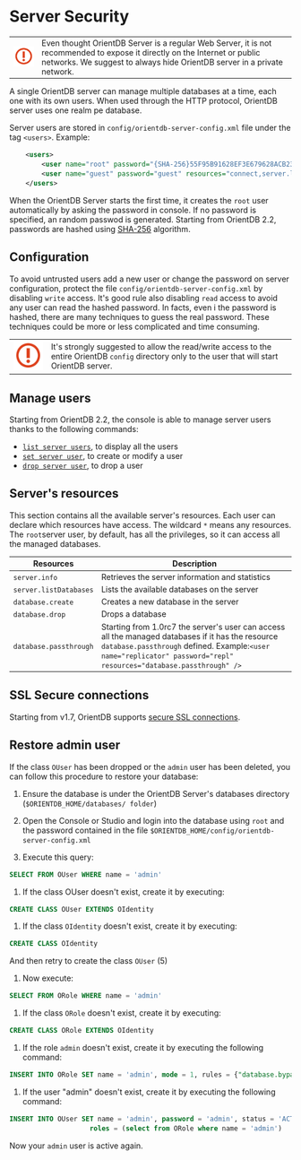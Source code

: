 # Server Security

|   |   |
|---|---|
|![](images/warning.png)|Even thought OrientDB Server is a regular Web Server, it is not recommended to expose it directly on the Internet or public networks. We suggest to always hide OrientDB server in a private network.|

A single OrientDB server can manage multiple databases at a time, each one with its own users. When used through the HTTP protocol, OrientDB server uses one realm pe database.

Server users are stored in `config/orientdb-server-config.xml` file under the tag `<users>`. Example:
```xml
    <users>
        <user name="root" password="{SHA-256}55F95B91628EF3E679628ACB23AE" resources="*" />
        <user name="guest" password="guest" resources="connect,server.listDatabases,server.dblist" />
    </users>
```

When the OrientDB Server starts the first time, it creates the `root` user automatically by asking the password in console. If no password is specified, an random passwod is generated. Starting from OrientDB 2.2, passwords are hashed using [SHA-256](https://en.wikipedia.org/wiki/SHA-2) algorithm.

## Configuration
To avoid untrusted users add a new user or change the password on server configuration, protect the file `config/orientdb-server-config.xml` by disabling `write` access. It's good rule also disabling `read` access to avoid any user can read the hashed password. In facts, even i the password is hashed, there are many techniques to guess the real password. These techniques could be more or less complicated and time consuming.

|   |   |
|---|---|
|![](images/warning.png)|It's strongly suggested to allow the read/write access to the entire OrientDB `config` directory only to the user that will start OrientDB server.|

## Manage users
Starting from OrientDB 2.2, the console is able to manage server users thanks to the following commands:
- [`list server users`](Console-Command-List-Server-Users.md), to display all the users
- [`set server user`](Console-Command-Set-Server-User.md), to create or modify a user
- [`drop server user`](Console-Command-Drop-Server-User.md), to drop a user

## Server's resources

This section contains all the available server's resources. Each user can declare which resources have access. The wildcard `*` means any resources.  The `root`server user, by default, has all the privileges, so it can access all the managed databases.

| Resources | Description |
|-----------|-------------|
|`server.info`|Retrieves the server information and statistics|
|`server.listDatabases`|Lists the available databases on the server|
|`database.create`|Creates a new database in the server|
|`database.drop`|Drops a database|
|`database.passthrough`|Starting from 1.0rc7 the server's user can access all the managed databases if it has the resource `database.passthrough` defined. Example:`<user name="replicator" password="repl" resources="database.passthrough" />`|


## SSL Secure connections

Starting from v1.7, OrientDB supports [secure SSL connections](Using-SSL-with-OrientDB.md).

## Restore admin user

If the class `OUser` has been dropped or the `admin` user has been deleted, you can follow this procedure to restore your database:

1. Ensure the database is under the OrientDB Server's databases directory (`$ORIENTDB_HOME/databases/ folder`)

1. Open the Console or Studio and login into the database using `root` and the password contained in the file `$ORIENTDB_HOME/config/orientdb-server-config.xml`

1. Execute this query:

  ```sql
  SELECT FROM OUser WHERE name = 'admin'
  ```

1. If the class OUser doesn't exist, create it by executing:

  ```sql
  CREATE CLASS OUser EXTENDS OIdentity
  ```

1. If the class `OIdentity` doesn't exist, create it by executing:

  ```sql
  CREATE CLASS OIdentity
  ```
  And then retry to create the class `OUser` (5)

1. Now execute:

  ```sql
  SELECT FROM ORole WHERE name = 'admin'
  ```

1. If the class `ORole` doesn't exist, create it by executing:

  ```sql
  CREATE CLASS ORole EXTENDS OIdentity
  ```

1. If the role `admin` doesn't exist, create it by executing the following command:

  ```sql
  INSERT INTO ORole SET name = 'admin', mode = 1, rules = {"database.bypassrestricted":15}
  ```

1. If the user "admin" doesn't exist, create it by executing the following command:

  ```sql
  INSERT INTO OUser SET name = 'admin', password = 'admin', status = 'ACTIVE',
                      roles = (select from ORole where name = 'admin')
  ```

Now your `admin` user is active again.
